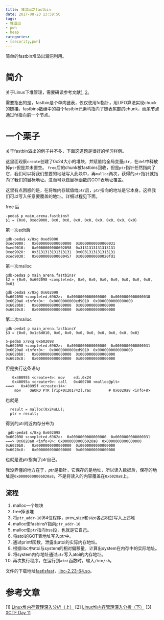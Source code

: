 ```yaml
---
title: 堆溢出之fastbin
date: 2017-08-23 13:59:56
tags:
- 堆溢出
- pwn
- heap
categories:
- [security,pwn]
---
```


简单的fastbin堆溢出漏洞利用。

<!-- more -->

# 简介

关于Linux下堆管理，需要研读参考文献[1](http://www.freebuf.com/articles/system/104144.html), [2](http://www.freebuf.com/articles/security-management/105285.html)。

需要指出的是，fastbin是个单向链表，仅仅使用fd指针，用LIFO算法实现chuck的链接。fastbins数组中的每个fastbin元素均指向了链表尾部的chunk，而尾节点通过fd指向前一个节点。

# 一个栗子

关于fastbin溢出的例子并不多，下面这道题是很好的学习样例。

这里面观察`create`创建了0x24大小的堆块，并赋值给全局变量`ptr`，在`del`中释放掉`ptr`但是并未置空。
`free`后的chunk被fastbins回收，但是`ptr`指针任然指向了它，我们可以将我们想要的地址写入此块中，再`malloc`两次，获得的`ptr`指针就指向了我们的目标地址。进而可以做目标函数的GOT表地址覆盖。

这里有点困惑的是，在将堆内存赋值给`ptr`后，`ptr`指向的地址是它本身。这样我们可以写入任意要覆盖的地址。详细过程见下面。

free 后
```
-peda$ p main_arena.fastbinsY 
$1 = {0x0, 0xed9000, 0x0, 0x0, 0x0, 0x0, 0x0, 0x0, 0x0, 0x0}
```

第一次edit后
```
gdb-peda$ x/8xg 0xed9000
0xed9000:	0x0000000000000000	0x0000000000000031
0xed9010:	0x0000000000602098	0x3131313131313131
0xed9020:	0x3131313131313131	0x0031313131313131
0xed9030:	0x0000000000000457	0x0000000000020fd1
```
第一次malloc
```
gdb-peda$ p main_arena.fastbinsY 
$2 = {0x0, 0x602098 <completed>, 0x0, 0x0, 0x0, 0x0, 0x0, 0x0, 0x0, 0x0}

gdb-peda$ x/8xg 0x602098
0x602098 <completed.6962>:	0x0000000000000000	0x0000000000000030
0x6020a8 <info+8>:	0x0000000000ed9010	0x0000000000000000
0x6020b8:	0x0000000000000000	0x0000000000000000
0x6020c8:	0x0000000000000000	0x0000000000000000
```

第二次malloc
```
gdb-peda$ p main_arena.fastbinsY 
$3 = {0x0, 0x1c6d010, 0x0, 0x0, 0x0, 0x0, 0x0, 0x0, 0x0, 0x0}

b-peda$ x/8xg 0x602098
0x602098 <completed.6962>:	0x0000000000000000	0x0000000000000031
0x6020a8 <info+8>:	0x0000000000ed9010	0x0000000000000000
0x6020b8:	0x0000000000000000	0x0000000000000000
0x6020c8:	0x0000000000000000	0x0000000000000000
```
但是执行这条语句
```
   0x400955 <create+4>:	mov    edi,0x24
   0x40095a <create+9>:	call   0x400700 <malloc@plt>
===>   0x40095f <create+14>:	
    mov    QWORD PTR [rip+0x201742],rax        # 0x6020a8 <info+8>
```
也就是
```
  result = malloc(0x24uLL);
  ptr = result;
```
 得到的ptr附近内存分布为
```
 gdb-peda$ x/8xg 0x602098
0x602098 <completed.6962>:	0x0000000000000000	0x0000000000000031
===> 0x6020a8 <info+8>:	0x00000000006020a8	0x0000000000000000
0x6020b8:	0x0000000000000000	0x0000000000000000
0x6020c8:	0x0000000000000000	0x0000000000000000
```
也就是说ptr指向了ptr自己。


我没弄懂的地方在于，*ptr*是指针，它保存的是地址，所以读入数据后，保存的地址是`0x00000000006020a8`，不是将读入的内容覆盖在`0x6020a8`上。

## 流程

1. malloc一个堆块
2. free掉该堆
3. 将`ptr_addr-16`(64位程序，prev_size和size各占8位)写入上述堆
4. malloc使fasbinsY指向`ptr_addr-16`
5. malloc使`ptr`指向bss段，也就是它自己。
6. 将atoi的GOT表地址写入ptr中。
7. 通过printf函数，泄露出atoi的实际内存地址。
8. 根据libc中atoi与system的相对偏移量，计算出system在内存中的实际地址。
9. 将system内存地址通过`ptr`写入atoi的内存地址。
10. 再次执行程序，在运行到`atoi`函数时，输入`/bin/sh`。

文件的下载地址[fastIsfast](/img/how2heap-fastbin/fastIsfast)，[libc-2.23-64.so](/img/how2heap-fastbin/libc-2.23-64.so)。


# 参考文章
[1] [Linux堆内存管理深入分析（上）](http://www.freebuf.com/articles/system/104144.html)
[2] [Linux堆内存管理深入分析（下）](http://www.freebuf.com/articles/security-management/105285.html)
[3] [XCTF Day 11](https://www.xctf.org.cn/library/details/66bf2f67bdaeb06136a3624e632a548441fb4b38/)

